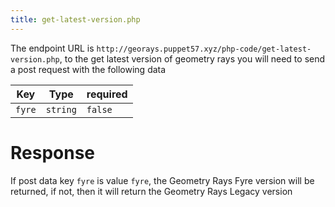 ```yaml
---
title: get-latest-version.php
---
```


The endpoint URL is `http://georays.puppet57.xyz/php-code/get-latest-version.php`, to the get latest version of geometry rays you will need to send a post request with the following data

| Key    | Type     | required |
| ------ | -------- | -------- |
| `fyre` | `string` | `false`  |

# Response

If post data key `fyre` is value `fyre`, the Geometry Rays Fyre version will be returned, if not, then it will return the Geometry Rays Legacy version
